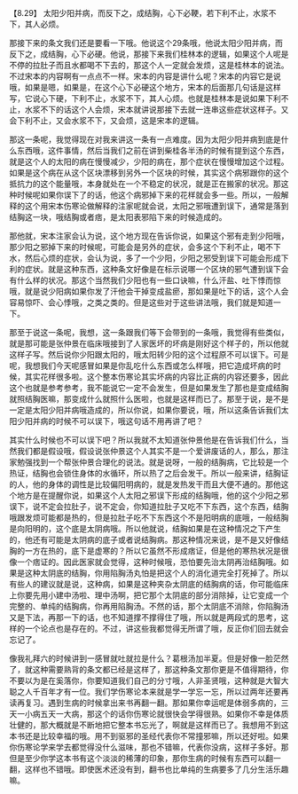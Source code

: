 【8.29】 太阳少阳并病，而反下之，成结胸，心下必鞕，若下利不止，水浆不下，其人必烦。

那接下来的条文我们还是要看一下哦。他说这个29条哦，他说太阳少阳并病，而反下之，成结胸，心下必硬。他说，那接下来我们桂林本的逻辑，如果这个人呢是不停的拉肚子而且水都喝不下去的，那这个人一定就会发烦，这是桂林本的说法。不过宋本的内容啊有一点点不一样。宋本的内容是讲什么呢？宋本的内容它是说哦，如果是嗯，如果是，在这个心下必硬这个地方，宋本的后面那几句话是这样写，它说心下硬，下利不止，水浆不下，其人心烦。也就是桂林本是说如果下利不止，水浆不下的话这个人会烦，宋本就讲说那接下去就一连串这些症状这样子。又会下利不止，又会水浆不下，又会烦，这是宋本的逻辑。

那这一条呢，我觉得现在对我来讲这一条有一点难度。因为太阳少阳并病到底是什么东西哦，这件事情，然后当我们之前在讲到柴桂各半汤的时候有提到这个东西，就是这个人的太阳的病在慢慢减少，少阳的病在，那个症状在慢慢增加这个过程。如果是这个病在从这个区块漂移到另外一个区块的时候，其实这个病邪跟你的这个抵抗力的这个能量哦，本身就处在一个不稳定的状况，就是正在搬家的状况。那这种时候呢如果你误下了的话，他这个病邪掉下来的花样就会多一些。所以，一般解释的这个用宋本伤寒论做解释的注家呢就会说，太阳之邪哦遭到误下，通常是落到结胸这一块，哦结胸或者痞，是太阳表邪陷下来的时候造成的。

那他就，宋本注家会认为说，这个地方现在告诉你说，如果这个邪有走到少阳哦，那少阳之邪掉下来的时候呢，可能会是另外的症状，会多这个下利不止，喝不下水，然后心烦的症状，会认为说，多了一个少阳，少阳之邪受到误下可能会形成下利的症状。就是这种东西，这种条文好像是在标示说哪一个区块的邪气遭到误下会有什么样的状况。那这个当然我们少阳也有一些口诀嘛，什么汗盐、吐下悸而惊哦，就是说少阳病如果你发了汗他会干掉变成盐瘀，那如果是吐下的话，这个人会容易惊吓、会心悸哦，之类之类的。但是这些对于这些讲法哦，我们就是知道一下。

那至于说这一条呢，我想，这一条跟我们等下会带到的一条哦，我觉得有些类似，就是那可能是张仲景在临床哦接到了人家医坏的坏病是刚好这个样子的，所以他就这样子写。然后说你少阳跟太阳的，哦太阳转少阳的这个过程原不可以误下。可是呢，我想我们今天呢感冒如果是你乱吃什么东西或怎么样哦，把它造成坏病的时候，其实花样很多啦。这个整本伤寒论其实坏病的内容比正病的内容还要多，因此这个也就是参考参考，我不能说它一定不会发生，但是如果发生了那也是变成结胸就照结胸医嘛，那变成什么就照什么医啦，也就是这样而已了。那至于说，是不是一定是太阳少阳并病哦造成的，所以你说，如果你要说，哦，所以这条告诉我们太阳少阳并病的时候不可以误下，哦这句话不用再讲了吧？

其实什么时候也不可以误下吧？所以我就不太知道张仲景他是在告诉我们什么，当然我们都是假设哦，假设说张仲景这个人其实不是一个爱讲废话的人，那么，那注家勉强找到一个帮张仲景合理化的说法。就是说呀，一般的结胸病，它比较是一个热证，结胸也会锁住身体的水循环，所以热了之后会发干。所以一般来讲，结胸证的人，他的身体的调性是比较偏阳明病的，就是发热发干而且大便不通的。那他这个地方是在提醒你说，如果这个人太阳之邪误下形成的结胸哦，他的这个少阳之邪误下，说不定会拉肚子，说不定会，你知道拉肚子又吃不下东西，这个东西，结胸哦跟发烦可能都是热的，但是拉肚子吃不下东西这个不是阳明病的底哦，一般结胸是向阳明的，这个底是太阴病哦。所以他就说，结胸如果是在这种情况之下产生的，他还有可能是太阴病的底子或者说结胸病。那这种情况来说，是不是又好像结胸的一方在热的，底下是虚寒的？所以它虽然不形成痞证，但是他的寒热状况是很像一个痞证的。因此医家就会觉得，这种时候哦，恐怕要先治太阴再治结胸哦。如果是这种太阴底的结胸，你用陷胸汤丸怕是把这个人的消化道完全打死掉了。所以有些人的建议就是说，这种病，如果是这种夹杂太阴底的结胸病的话，你可能临床上你要先用小建中汤啦、理中汤啊，把它那个太阴底的部分消除掉，让它变成一个完整的、单纯的结胸病，你再用陷胸汤。不然的话，那个太阴底不消除，你陷胸汤又是下法，再那一下的话，也不知道撑不撑得住了哦，所以就是两段式的思考，这样的一个论点也是存在的。不过，讲这些我都觉得无所谓了哦，反正你们回去就会忘记了。

像我礼拜六的时候讲到一感冒就吐就拉是什么？葛根汤加半夏。但是好像一脸茫然了，就这种需要熟背的条文都已经是这样了，那这种条文那你更是不值得期待，你不要以为是在奚落你，你要知道我们自己的分寸哦，人非圣贤哦，这种就是大智大聪之人千百年才有一位。我们学伤寒论本来就是学一学忘一忘，所以过两年还要再读再复习。遇到生病的时候拿出来书再翻一翻。那如果你幸运呢是体弱多病的，三天一小病五天一大病，那这个的话你伤寒论就很快会学得很熟。如果你不幸是体质壮健的，那大概就是不断地把它整本书忘光了，啊就是这样而已了。我想用不到这本书还是比较幸福的哦。用不到驱邪的圣经代表你不常撞邪嘛，所以还好啦。如果你伤寒论学来学去都觉得没什么滋味，那也不错嘛，代表你没病，这样子多好。那但是至少你学这本书有这个淡淡的稀薄的印象，那你生病的时候有东西可以翻一翻，这样也不错哦。即使医术还没有到，翻书也比单纯的生病要多了几分生活乐趣嘛。
